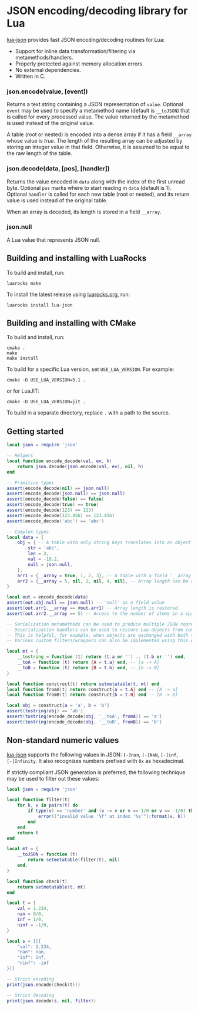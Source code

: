 JSON encoding/decoding library for Lua
======================================

[lua-json] provides fast JSON encoding/decoding routines for Lua:
- Support for inline data transformation/filtering via metamethods/handlers.
- Properly protected against memory allocation errors.
- No external dependencies.
- Written in C.


### json.encode(value, [event])
Returns a text string containing a JSON representation of `value`. Optional `event` may be used
to specify a metamethod name (default is `__toJSON`) that is called for every processed value. The
value returned by the metamethod is used instead of the original value.

A table (root or nested) is encoded into a dense array if it has a field `__array` whose value is
_true_. The length of the resulting array can be adjusted by storing an integer value in that field.
Otherwise, it is assumed to be equal to the raw length of the table.

### json.decode(data, [pos], [handler])
Returns the value encoded in `data` along with the index of the first unread byte. Optional `pos`
marks where to start reading in `data` (default is 1). Optional `handler` is called for each new
table (root or nested), and its return value is used instead of the original table.

When an array is decoded, its length is stored in a field `__array`.

### json.null
A Lua value that represents JSON null.


Building and installing with LuaRocks
-------------------------------------

To build and install, run:

    luarocks make

To install the latest release using [luarocks.org], run:

    luarocks install lua-json


Building and installing with CMake
----------------------------------

To build and install, run:

    cmake .
    make
    make install

To build for a specific Lua version, set `USE_LUA_VERSION`. For example:

    cmake -D USE_LUA_VERSION=5.1 .

or for LuaJIT:

    cmake -D USE_LUA_VERSION=jit .

To build in a separate directory, replace `.` with a path to the source.


Getting started
---------------

```Lua
local json = require 'json'

-- Helpers
local function encode_decode(val, ev, h)
    return json.decode(json.encode(val, ev), nil, h)
end

-- Primitive types
assert(encode_decode(nil) == json.null)
assert(encode_decode(json.null) == json.null)
assert(encode_decode(false) == false)
assert(encode_decode(true) == true)
assert(encode_decode(123) == 123)
assert(encode_decode(123.456) == 123.456)
assert(encode_decode('abc') == 'abc')

-- Complex types
local data = {
    obj = { -- A table with only string keys translates into an object
        str = 'abc',
        len = 3,
        val = -10.2,
        null = json.null,
    },
    arr1 = {__array = true, 1, 2, 3}, -- A table with a field '__array' translates into an array
    arr2 = {__array = 5, nil, 2, nil, 4, nil}, -- Array length can be adjusted to form a sparse array
}

local out = encode_decode(data)
assert(out.obj.null == json.null) -- 'null' as a field value
assert(out.arr1.__array == #out.arr1) -- Array length is restored
assert(out.arr2.__array == 5) -- Access to the number of items in a sparse array

-- Serialization metamethods can be used to produce multiple JSON representations of the same object.
-- Deserialization handlers can be used to restore Lua objects from complex JSON types on the way back.
-- This is helpful, for example, when objects are exchanged with both trusted and untrusted parties.
-- Various custom filters/wrappers can also be implemented using this API.

local mt = {
    __tostring = function (t) return (t.a or '') .. (t.b or '') end,
    __toA = function (t) return {A = t.a} end, -- [a -> A]
    __toB = function (t) return {B = t.b} end, -- [b -> B]
}

local function construct(t) return setmetatable(t, mt) end
local function fromA(t) return construct{a = t.A} end -- [A -> a]
local function fromB(t) return construct{b = t.B} end -- [B -> b]

local obj = construct{a = 'a', b = 'b'}
assert(tostring(obj) == 'ab')
assert(tostring(encode_decode(obj, '__toA', fromA)) == 'a')
assert(tostring(encode_decode(obj, '__toB', fromB)) == 'b')
```


Non-standard numeric values
---------------------------

[lua-json] supports the following values in JSON: `[-]nan`, `[-]NaN`, `[-]inf`, `[-]Infinity`.
It also recognizes numbers prefixed with `0x` as hexadecimal.

If strictly compliant JSON generation is preferred, the following technique may be used to filter out
these values:

```Lua
local json = require 'json'

local function filter(t)
    for k, v in pairs(t) do
        if type(v) == 'number' and (v ~= v or v == 1/0 or v == -1/0) then
            error(("invalid value '%f' at index '%s'"):format(v, k))
        end
    end
    return t
end

local mt = {
    __toJSON = function (t)
        return setmetatable(filter(t), nil)
    end,
}

local function check(t)
    return setmetatable(t, mt)
end

local t = {
    val = 1.234,
    nan = 0/0,
    inf = 1/0,
    ninf = -1/0,
}

local s = [[{
    "val": 1.234,
    "nan": nan,
    "inf": inf,
    "ninf": -inf
}]]

-- Strict encoding
print(json.encode(check(t)))

-- Strict decoding
print(json.decode(s, nil, filter))
```


[lua-json]: https://github.com/neoxic/lua-json
[luarocks.org]: https://luarocks.org
